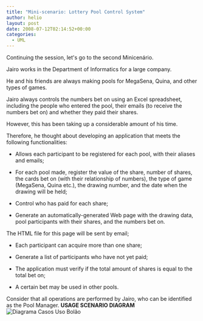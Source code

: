 ```yaml
---
title: "Mini-scenario: Lottery Pool Control System"
author: helio
layout: post
date: 2008-07-12T02:14:52+00:00
categories:
  - UML
---
```


Continuing the session, let's go to the second Minicenário.

Jairo works in the Department of Informatics for a large company.

He and his friends are always making pools for MegaSena, Quina, and other types of games.

Jairo always controls the numbers bet on using an Excel spreadsheet, including the people who entered the pool, their emails (to receive the numbers bet on) and whether they paid their shares.

However, this has been taking up a considerable amount of his time.

Therefore, he thought about developing an application that meets the following functionalities:

- Allows each participant to be registered for each pool, with their aliases and emails;

- For each pool made, register the value of the share, number of shares, the cards bet on (with their relationship of numbers), the type of game (MegaSena, Quina etc.), the drawing number, and the date when the drawing will be held;

- Control who has paid for each share;

- Generate an automatically-generated Web page with the drawing data, pool participants with their shares, and the numbers bet on.

The HTML file for this page will be sent by email;

- Each participant can acquire more than one share;

- Generate a list of participants who have not yet paid;

- The application must verify if the total amount of shares is equal to the total bet on;

- A certain bet may be used in other pools.

Consider that all operations are performed by Jairo, who can be identified as the Pool Manager. **USAGE SCENARIO DIAGRAM** ![Diagrama Casos Uso Bolão][1]

[1]: /uploads/2008/07/controle-bolao.png
